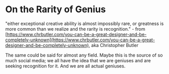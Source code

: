 # On the Rarity of Genius

"either exceptional creative ability is almost impossibly rare, or greatness is more common than we realize and the rarity is recognition." - from [https://www.chrbutler.com/you-can-be-a-great-designer-and-be-completely-unknown](https://www.chrbutler.com/you-can-be-a-great-designer-and-be-completely-unknown), aka Christopher Butler

The same could be said for almost any field. Maybe this is the source of so much social media; we all have the idea that we are geniuses and are seeking recognition for it. And we are all actual geniuses.